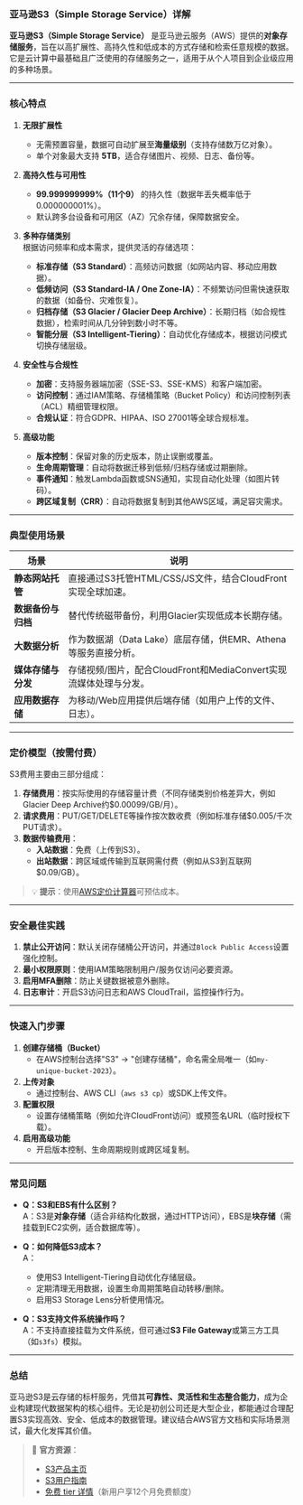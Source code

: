 ### 亚马逊S3（Simple Storage Service）详解

**亚马逊S3（Simple Storage Service）** 是亚马逊云服务（AWS）提供的**对象存储服务**，旨在以高扩展性、高持久性和低成本的方式存储和检索任意规模的数据。它是云计算中最基础且广泛使用的存储服务之一，适用于从个人项目到企业级应用的多种场景。

---

### **核心特点**
1. **无限扩展性**  
   - 无需预置容量，数据可自动扩展至**海量级别**（支持存储数万亿对象）。
   - 单个对象最大支持 **5TB**，适合存储图片、视频、日志、备份等。

2. **高持久性与可用性**  
   - **99.999999999%（11个9）** 的持久性（数据年丢失概率低于0.000000001%）。
   - 默认跨多台设备和可用区（AZ）冗余存储，保障数据安全。

3. **多种存储类别**  
   根据访问频率和成本需求，提供灵活的存储选项：
   - **标准存储（S3 Standard）**：高频访问数据（如网站内容、移动应用数据）。
   - **低频访问（S3 Standard-IA / One Zone-IA）**：不频繁访问但需快速获取的数据（如备份、灾难恢复）。
   - **归档存储（S3 Glacier / Glacier Deep Archive）**：长期归档（如合规性数据），检索时间从几分钟到数小时不等。
   - **智能分层（S3 Intelligent-Tiering）**：自动优化存储成本，根据访问模式切换存储层级。

4. **安全性与合规性**  
   - **加密**：支持服务器端加密（SSE-S3、SSE-KMS）和客户端加密。
   - **访问控制**：通过IAM策略、存储桶策略（Bucket Policy）和访问控制列表（ACL）精细管理权限。
   - **合规认证**：符合GDPR、HIPAA、ISO 27001等全球合规标准。

5. **高级功能**  
   - **版本控制**：保留对象的历史版本，防止误删或覆盖。
   - **生命周期管理**：自动将数据迁移到低频/归档存储或过期删除。
   - **事件通知**：触发Lambda函数或SNS通知，实现自动化处理（如图片转码）。
   - **跨区域复制（CRR）**：自动将数据复制到其他AWS区域，满足容灾需求。

---

### **典型使用场景**
| 场景                | 说明                                                                 |
|---------------------|----------------------------------------------------------------------|
| **静态网站托管**     | 直接通过S3托管HTML/CSS/JS文件，结合CloudFront实现全球加速。           |
| **数据备份与归档**   | 替代传统磁带备份，利用Glacier实现低成本长期存储。                    |
| **大数据分析**       | 作为数据湖（Data Lake）底层存储，供EMR、Athena等服务直接分析。       |
| **媒体存储与分发**   | 存储视频/图片，配合CloudFront和MediaConvert实现流媒体处理与分发。    |
| **应用数据存储**     | 为移动/Web应用提供后端存储（如用户上传的文件、日志）。                |

---

### **定价模型（按需付费）**
S3费用主要由三部分组成：
1. **存储费用**：按实际使用的存储容量计费（不同存储类别价格差异大，例如Glacier Deep Archive约$0.00099/GB/月）。
2. **请求费用**：PUT/GET/DELETE等操作按次数收费（例如标准存储$0.005/千次PUT请求）。
3. **数据传输费用**：  
   - **入站数据**：免费（上传到S3）。  
   - **出站数据**：跨区域或传输到互联网需付费（例如从S3到互联网$0.09/GB）。

> 💡 **提示**：使用[AWS定价计算器](https://calculator.aws/)可预估成本。

---

### **安全最佳实践**
1. **禁止公开访问**：默认关闭存储桶公开访问，并通过`Block Public Access`设置强化控制。
2. **最小权限原则**：使用IAM策略限制用户/服务仅访问必要资源。
3. **启用MFA删除**：防止关键数据被意外删除。
4. **日志审计**：开启S3访问日志和AWS CloudTrail，监控操作行为。

---

### **快速入门步骤**
1. **创建存储桶（Bucket）**  
   - 在AWS控制台选择"S3" → "创建存储桶"，命名需全局唯一（如`my-unique-bucket-2023`）。
2. **上传对象**  
   - 通过控制台、AWS CLI（`aws s3 cp`）或SDK上传文件。
3. **配置权限**  
   - 设置存储桶策略（例如允许CloudFront访问）或预签名URL（临时授权下载）。
4. **启用高级功能**  
   - 开启版本控制、生命周期规则或跨区域复制。

---

### **常见问题**
- **Q：S3和EBS有什么区别？**  
  A：S3是**对象存储**（适合非结构化数据，通过HTTP访问），EBS是**块存储**（需挂载到EC2实例，适合数据库等）。

- **Q：如何降低S3成本？**  
  A：  
  - 使用S3 Intelligent-Tiering自动优化存储层级。  
  - 定期清理无用数据，设置生命周期策略自动转移/删除。  
  - 启用S3 Storage Lens分析使用情况。

- **Q：S3支持文件系统操作吗？**  
  A：不支持直接挂载为文件系统，但可通过**S3 File Gateway**或第三方工具（如`s3fs`）模拟。

---

### **总结**
亚马逊S3是云存储的标杆服务，凭借其**可靠性、灵活性和生态整合能力**，成为企业构建现代数据架构的核心组件。无论是初创公司还是大型企业，都能通过合理配置S3实现高效、安全、低成本的数据管理。建议结合AWS官方文档和实际场景测试，最大化发挥其价值。

> 📌 **官方资源**：  
> - [S3产品主页](https://aws.amazon.com/s3/)  
> - [S3用户指南](https://docs.aws.amazon.com/zh_cn/AmazonS3/latest/userguide/Welcome.html)  
> - [免费 tier 详情](https://aws.amazon.com/cn/free/)（新用户享12个月免费额度）